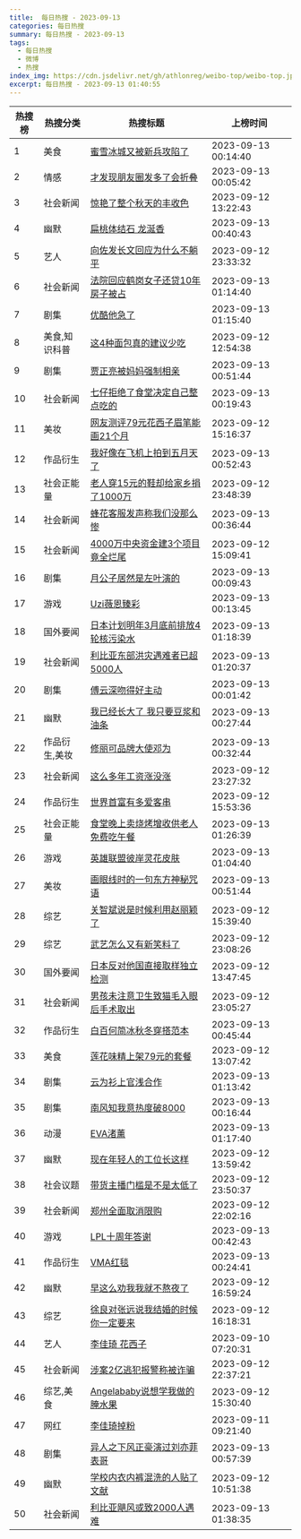 ```yaml
---
title:  每日热搜 - 2023-09-13
categories: 每日热搜
summary: 每日热搜 - 2023-09-13
tags:
  - 每日热搜
  - 微博
  - 热搜
index_img: https://cdn.jsdelivr.net/gh/athlonreg/weibo-top/weibo-top.jpeg
excerpt: 每日热搜 - 2023-09-13 01:40:55
---
```


| 热搜榜 | 热搜分类 | 热搜标题 | 上榜时间 |
| --- | --- | --- | --- |
| 1 | 美食 | [蜜雪冰城又被新兵攻陷了](https://s.weibo.com/weibo%3Fq%3D%2523%E8%9C%9C%E9%9B%AA%E5%86%B0%E5%9F%8E%E5%8F%88%E8%A2%AB%E6%96%B0%E5%85%B5%E6%94%BB%E9%99%B7%E4%BA%86%2523) | 2023-09-13 00:14:40 | 
| 2 | 情感 | [才发现朋友圈发多了会折叠](https://s.weibo.com/weibo%3Fq%3D%2523%E6%89%8D%E5%8F%91%E7%8E%B0%E6%9C%8B%E5%8F%8B%E5%9C%88%E5%8F%91%E5%A4%9A%E4%BA%86%E4%BC%9A%E6%8A%98%E5%8F%A0%2523) | 2023-09-13 00:05:42 | 
| 3 | 社会新闻 | [惊艳了整个秋天的丰收色](https://s.weibo.com/weibo%3Fq%3D%2523%E6%83%8A%E8%89%B3%E4%BA%86%E6%95%B4%E4%B8%AA%E7%A7%8B%E5%A4%A9%E7%9A%84%E4%B8%B0%E6%94%B6%E8%89%B2%2523) | 2023-09-12 13:22:43 | 
| 4 | 幽默 | [扁桃体结石 龙涎香](https://s.weibo.com/weibo%3Fq%3D%2523%E6%89%81%E6%A1%83%E4%BD%93%E7%BB%93%E7%9F%B3%20%E9%BE%99%E6%B6%8E%E9%A6%99%2523) | 2023-09-13 00:40:43 | 
| 5 | 艺人 | [向佐发长文回应为什么不躺平](https://s.weibo.com/weibo%3Fq%3D%2523%E5%90%91%E4%BD%90%E5%8F%91%E9%95%BF%E6%96%87%E5%9B%9E%E5%BA%94%E4%B8%BA%E4%BB%80%E4%B9%88%E4%B8%8D%E8%BA%BA%E5%B9%B3%2523) | 2023-09-12 23:33:32 | 
| 6 | 社会新闻 | [法院回应鹤岗女子还贷10年房子被占](https://s.weibo.com/weibo%3Fq%3D%2523%E6%B3%95%E9%99%A2%E5%9B%9E%E5%BA%94%E9%B9%A4%E5%B2%97%E5%A5%B3%E5%AD%90%E8%BF%98%E8%B4%B710%E5%B9%B4%E6%88%BF%E5%AD%90%E8%A2%AB%E5%8D%A0%2523) | 2023-09-13 01:14:40 | 
| 7 | 剧集 | [优酷他急了](https://s.weibo.com/weibo%3Fq%3D%2523%E4%BC%98%E9%85%B7%E4%BB%96%E6%80%A5%E4%BA%86%2523) | 2023-09-13 01:15:40 | 
| 8 | 美食,知识科普 | [这4种面包真的建议少吃](https://s.weibo.com/weibo%3Fq%3D%2523%E8%BF%994%E7%A7%8D%E9%9D%A2%E5%8C%85%E7%9C%9F%E7%9A%84%E5%BB%BA%E8%AE%AE%E5%B0%91%E5%90%83%2523) | 2023-09-12 12:54:38 | 
| 9 | 剧集 | [贾正亮被妈妈强制相亲](https://s.weibo.com/weibo%3Fq%3D%2523%E8%B4%BE%E6%AD%A3%E4%BA%AE%E8%A2%AB%E5%A6%88%E5%A6%88%E5%BC%BA%E5%88%B6%E7%9B%B8%E4%BA%B2%2523) | 2023-09-13 00:51:44 | 
| 10 | 社会新闻 | [七仔拒绝了食堂决定自己整点吃的](https://s.weibo.com/weibo%3Fq%3D%2523%E4%B8%83%E4%BB%94%E6%8B%92%E7%BB%9D%E4%BA%86%E9%A3%9F%E5%A0%82%E5%86%B3%E5%AE%9A%E8%87%AA%E5%B7%B1%E6%95%B4%E7%82%B9%E5%90%83%E7%9A%84%2523) | 2023-09-13 00:19:43 | 
| 11 | 美妆 | [网友测评79元花西子眉笔能画21个月](https://s.weibo.com/weibo%3Fq%3D%2523%E7%BD%91%E5%8F%8B%E6%B5%8B%E8%AF%8479%E5%85%83%E8%8A%B1%E8%A5%BF%E5%AD%90%E7%9C%89%E7%AC%94%E8%83%BD%E7%94%BB21%E4%B8%AA%E6%9C%88%2523) | 2023-09-12 15:16:37 | 
| 12 | 作品衍生 | [我好像在飞机上拍到五月天了](https://s.weibo.com/weibo%3Fq%3D%2523%E6%88%91%E5%A5%BD%E5%83%8F%E5%9C%A8%E9%A3%9E%E6%9C%BA%E4%B8%8A%E6%8B%8D%E5%88%B0%E4%BA%94%E6%9C%88%E5%A4%A9%E4%BA%86%2523) | 2023-09-13 00:52:43 | 
| 13 | 社会正能量 | [老人穿15元的鞋却给家乡捐了1000万](https://s.weibo.com/weibo%3Fq%3D%2523%E8%80%81%E4%BA%BA%E7%A9%BF15%E5%85%83%E7%9A%84%E9%9E%8B%E5%8D%B4%E7%BB%99%E5%AE%B6%E4%B9%A1%E6%8D%90%E4%BA%861000%E4%B8%87%2523) | 2023-09-12 23:48:39 | 
| 14 | 社会新闻 | [蜂花客服发声称我们没那么惨](https://s.weibo.com/weibo%3Fq%3D%2523%E8%9C%82%E8%8A%B1%E5%AE%A2%E6%9C%8D%E5%8F%91%E5%A3%B0%E7%A7%B0%E6%88%91%E4%BB%AC%E6%B2%A1%E9%82%A3%E4%B9%88%E6%83%A8%2523) | 2023-09-13 00:36:44 | 
| 15 | 社会新闻 | [4000万中央资金建3个项目竟全烂尾](https://s.weibo.com/weibo%3Fq%3D%25234000%E4%B8%87%E4%B8%AD%E5%A4%AE%E8%B5%84%E9%87%91%E5%BB%BA3%E4%B8%AA%E9%A1%B9%E7%9B%AE%E7%AB%9F%E5%85%A8%E7%83%82%E5%B0%BE%2523) | 2023-09-12 15:09:41 | 
| 16 | 剧集 | [月公子居然是左叶演的](https://s.weibo.com/weibo%3Fq%3D%2523%E6%9C%88%E5%85%AC%E5%AD%90%E5%B1%85%E7%84%B6%E6%98%AF%E5%B7%A6%E5%8F%B6%E6%BC%94%E7%9A%84%2523) | 2023-09-13 00:09:43 | 
| 17 | 游戏 | [Uzi薇恩臻彩](https://s.weibo.com/weibo%3Fq%3D%2523Uzi%E8%96%87%E6%81%A9%E8%87%BB%E5%BD%A9%2523) | 2023-09-13 00:13:45 | 
| 18 | 国外要闻 | [日本计划明年3月底前排放4轮核污染水](https://s.weibo.com/weibo%3Fq%3D%2523%E6%97%A5%E6%9C%AC%E8%AE%A1%E5%88%92%E6%98%8E%E5%B9%B43%E6%9C%88%E5%BA%95%E5%89%8D%E6%8E%92%E6%94%BE4%E8%BD%AE%E6%A0%B8%E6%B1%A1%E6%9F%93%E6%B0%B4%2523) | 2023-09-13 01:18:39 | 
| 19 | 社会新闻 | [利比亚东部洪灾遇难者已超5000人](https://s.weibo.com/weibo%3Fq%3D%2523%E5%88%A9%E6%AF%94%E4%BA%9A%E4%B8%9C%E9%83%A8%E6%B4%AA%E7%81%BE%E9%81%87%E9%9A%BE%E8%80%85%E5%B7%B2%E8%B6%855000%E4%BA%BA%2523) | 2023-09-13 01:20:37 | 
| 20 | 剧集 | [傅云深吻得好主动](https://s.weibo.com/weibo%3Fq%3D%2523%E5%82%85%E4%BA%91%E6%B7%B1%E5%90%BB%E5%BE%97%E5%A5%BD%E4%B8%BB%E5%8A%A8%2523) | 2023-09-13 00:01:42 | 
| 21 | 幽默 | [我已经长大了 我只要豆浆和油条](https://s.weibo.com/weibo%3Fq%3D%2523%E6%88%91%E5%B7%B2%E7%BB%8F%E9%95%BF%E5%A4%A7%E4%BA%86%20%E6%88%91%E5%8F%AA%E8%A6%81%E8%B1%86%E6%B5%86%E5%92%8C%E6%B2%B9%E6%9D%A1%2523) | 2023-09-13 00:27:44 | 
| 22 | 作品衍生,美妆 | [修丽可品牌大使邓为](https://s.weibo.com/weibo%3Fq%3D%2523%E4%BF%AE%E4%B8%BD%E5%8F%AF%E5%93%81%E7%89%8C%E5%A4%A7%E4%BD%BF%E9%82%93%E4%B8%BA%2523) | 2023-09-13 00:32:44 | 
| 23 | 社会新闻 | [这么多年工资涨没涨](https://s.weibo.com/weibo%3Fq%3D%2523%E8%BF%99%E4%B9%88%E5%A4%9A%E5%B9%B4%E5%B7%A5%E8%B5%84%E6%B6%A8%E6%B2%A1%E6%B6%A8%2523) | 2023-09-12 23:27:32 | 
| 24 | 作品衍生 | [世界首富有多爱客串](https://s.weibo.com/weibo%3Fq%3D%2523%E4%B8%96%E7%95%8C%E9%A6%96%E5%AF%8C%E6%9C%89%E5%A4%9A%E7%88%B1%E5%AE%A2%E4%B8%B2%2523) | 2023-09-12 15:53:36 | 
| 25 | 社会正能量 | [食堂晚上卖烧烤增收供老人免费吃午餐](https://s.weibo.com/weibo%3Fq%3D%2523%E9%A3%9F%E5%A0%82%E6%99%9A%E4%B8%8A%E5%8D%96%E7%83%A7%E7%83%A4%E5%A2%9E%E6%94%B6%E4%BE%9B%E8%80%81%E4%BA%BA%E5%85%8D%E8%B4%B9%E5%90%83%E5%8D%88%E9%A4%90%2523) | 2023-09-13 01:26:39 | 
| 26 | 游戏 | [英雄联盟彼岸灵花皮肤](https://s.weibo.com/weibo%3Fq%3D%2523%E8%8B%B1%E9%9B%84%E8%81%94%E7%9B%9F%E5%BD%BC%E5%B2%B8%E7%81%B5%E8%8A%B1%E7%9A%AE%E8%82%A4%2523) | 2023-09-13 01:04:40 | 
| 27 | 美妆 | [画眼线时的一句东方神秘咒语](https://s.weibo.com/weibo%3Fq%3D%2523%E7%94%BB%E7%9C%BC%E7%BA%BF%E6%97%B6%E7%9A%84%E4%B8%80%E5%8F%A5%E4%B8%9C%E6%96%B9%E7%A5%9E%E7%A7%98%E5%92%92%E8%AF%AD%2523) | 2023-09-13 00:51:44 | 
| 28 | 综艺 | [关智斌说是时候利用赵丽颖了](https://s.weibo.com/weibo%3Fq%3D%2523%E5%85%B3%E6%99%BA%E6%96%8C%E8%AF%B4%E6%98%AF%E6%97%B6%E5%80%99%E5%88%A9%E7%94%A8%E8%B5%B5%E4%B8%BD%E9%A2%96%E4%BA%86%2523) | 2023-09-12 15:39:40 | 
| 29 | 综艺 | [武艺怎么又有新笑料了](https://s.weibo.com/weibo%3Fq%3D%2523%E6%AD%A6%E8%89%BA%E6%80%8E%E4%B9%88%E5%8F%88%E6%9C%89%E6%96%B0%E7%AC%91%E6%96%99%E4%BA%86%2523) | 2023-09-12 23:08:26 | 
| 30 | 国外要闻 | [日本反对他国直接取样独立检测](https://s.weibo.com/weibo%3Fq%3D%2523%E6%97%A5%E6%9C%AC%E5%8F%8D%E5%AF%B9%E4%BB%96%E5%9B%BD%E7%9B%B4%E6%8E%A5%E5%8F%96%E6%A0%B7%E7%8B%AC%E7%AB%8B%E6%A3%80%E6%B5%8B%2523) | 2023-09-12 13:47:45 | 
| 31 | 社会新闻 | [男孩未注意卫生致猫毛入眼后手术取出](https://s.weibo.com/weibo%3Fq%3D%2523%E7%94%B7%E5%AD%A9%E6%9C%AA%E6%B3%A8%E6%84%8F%E5%8D%AB%E7%94%9F%E8%87%B4%E7%8C%AB%E6%AF%9B%E5%85%A5%E7%9C%BC%E5%90%8E%E6%89%8B%E6%9C%AF%E5%8F%96%E5%87%BA%2523) | 2023-09-12 23:05:27 | 
| 32 | 作品衍生 | [白百何简冰秋冬穿搭范本](https://s.weibo.com/weibo%3Fq%3D%2523%E7%99%BD%E7%99%BE%E4%BD%95%E7%AE%80%E5%86%B0%E7%A7%8B%E5%86%AC%E7%A9%BF%E6%90%AD%E8%8C%83%E6%9C%AC%2523) | 2023-09-13 00:45:44 | 
| 33 | 美食 | [莲花味精上架79元的套餐](https://s.weibo.com/weibo%3Fq%3D%2523%E8%8E%B2%E8%8A%B1%E5%91%B3%E7%B2%BE%E4%B8%8A%E6%9E%B679%E5%85%83%E7%9A%84%E5%A5%97%E9%A4%90%2523) | 2023-09-12 13:07:42 | 
| 34 | 剧集 | [云为衫上官浅合作](https://s.weibo.com/weibo%3Fq%3D%2523%E4%BA%91%E4%B8%BA%E8%A1%AB%E4%B8%8A%E5%AE%98%E6%B5%85%E5%90%88%E4%BD%9C%2523) | 2023-09-13 01:13:42 | 
| 35 | 剧集 | [南风知我意热度破8000](https://s.weibo.com/weibo%3Fq%3D%2523%E5%8D%97%E9%A3%8E%E7%9F%A5%E6%88%91%E6%84%8F%E7%83%AD%E5%BA%A6%E7%A0%B48000%2523) | 2023-09-13 00:16:44 | 
| 36 | 动漫 | [EVA渚薰](https://s.weibo.com/weibo%3Fq%3D%2523EVA%E6%B8%9A%E8%96%B0%2523) | 2023-09-13 01:17:40 | 
| 37 | 幽默 | [现在年轻人的工位长这样](https://s.weibo.com/weibo%3Fq%3D%2523%E7%8E%B0%E5%9C%A8%E5%B9%B4%E8%BD%BB%E4%BA%BA%E7%9A%84%E5%B7%A5%E4%BD%8D%E9%95%BF%E8%BF%99%E6%A0%B7%2523) | 2023-09-12 13:59:42 | 
| 38 | 社会议题 | [带货主播门槛是不是太低了](https://s.weibo.com/weibo%3Fq%3D%2523%E5%B8%A6%E8%B4%A7%E4%B8%BB%E6%92%AD%E9%97%A8%E6%A7%9B%E6%98%AF%E4%B8%8D%E6%98%AF%E5%A4%AA%E4%BD%8E%E4%BA%86%2523) | 2023-09-12 23:50:37 | 
| 39 | 社会新闻 | [郑州全面取消限购](https://s.weibo.com/weibo%3Fq%3D%2523%E9%83%91%E5%B7%9E%E5%85%A8%E9%9D%A2%E5%8F%96%E6%B6%88%E9%99%90%E8%B4%AD%2523) | 2023-09-12 22:02:16 | 
| 40 | 游戏 | [LPL十周年答谢](https://s.weibo.com/weibo%3Fq%3D%2523LPL%E5%8D%81%E5%91%A8%E5%B9%B4%E7%AD%94%E8%B0%A2%2523) | 2023-09-13 00:42:43 | 
| 41 | 作品衍生 | [VMA红毯](https://s.weibo.com/weibo%3Fq%3D%2523VMA%E7%BA%A2%E6%AF%AF%2523) | 2023-09-13 00:24:41 | 
| 42 | 幽默 | [早这么劝我我就不熬夜了](https://s.weibo.com/weibo%3Fq%3D%2523%E6%97%A9%E8%BF%99%E4%B9%88%E5%8A%9D%E6%88%91%E6%88%91%E5%B0%B1%E4%B8%8D%E7%86%AC%E5%A4%9C%E4%BA%86%2523) | 2023-09-12 16:59:24 | 
| 43 | 综艺 | [徐良对张远说我结婚的时候你一定要来](https://s.weibo.com/weibo%3Fq%3D%2523%E5%BE%90%E8%89%AF%E5%AF%B9%E5%BC%A0%E8%BF%9C%E8%AF%B4%E6%88%91%E7%BB%93%E5%A9%9A%E7%9A%84%E6%97%B6%E5%80%99%E4%BD%A0%E4%B8%80%E5%AE%9A%E8%A6%81%E6%9D%A5%2523) | 2023-09-12 16:18:31 | 
| 44 | 艺人 | [李佳琦 花西子](https://s.weibo.com/weibo%3Fq%3D%2523%E6%9D%8E%E4%BD%B3%E7%90%A6%20%E8%8A%B1%E8%A5%BF%E5%AD%90%2523) | 2023-09-10 07:20:31 | 
| 45 | 社会新闻 | [涉案2亿逃犯报警称被诈骗](https://s.weibo.com/weibo%3Fq%3D%2523%E6%B6%89%E6%A1%882%E4%BA%BF%E9%80%83%E7%8A%AF%E6%8A%A5%E8%AD%A6%E7%A7%B0%E8%A2%AB%E8%AF%88%E9%AA%97%2523) | 2023-09-12 22:37:21 | 
| 46 | 综艺,美食 | [Angelababy说想学我做的腌水果](https://s.weibo.com/weibo%3Fq%3D%2523Angelababy%E8%AF%B4%E6%83%B3%E5%AD%A6%E6%88%91%E5%81%9A%E7%9A%84%E8%85%8C%E6%B0%B4%E6%9E%9C%2523) | 2023-09-12 15:30:40 | 
| 47 | 网红 | [李佳琦掉粉](https://s.weibo.com/weibo%3Fq%3D%2523%E6%9D%8E%E4%BD%B3%E7%90%A6%E6%8E%89%E7%B2%89%2523) | 2023-09-11 09:21:40 | 
| 48 | 剧集 | [异人之下风正豪演过刘亦菲表哥](https://s.weibo.com/weibo%3Fq%3D%2523%E5%BC%82%E4%BA%BA%E4%B9%8B%E4%B8%8B%E9%A3%8E%E6%AD%A3%E8%B1%AA%E6%BC%94%E8%BF%87%E5%88%98%E4%BA%A6%E8%8F%B2%E8%A1%A8%E5%93%A5%2523) | 2023-09-13 00:57:39 | 
| 49 | 幽默 | [学校内衣内裤混洗的人贴了文献](https://s.weibo.com/weibo%3Fq%3D%2523%E5%AD%A6%E6%A0%A1%E5%86%85%E8%A1%A3%E5%86%85%E8%A3%A4%E6%B7%B7%E6%B4%97%E7%9A%84%E4%BA%BA%E8%B4%B4%E4%BA%86%E6%96%87%E7%8C%AE%2523) | 2023-09-12 10:51:38 | 
| 50 | 社会新闻 | [利比亚飓风或致2000人遇难](https://s.weibo.com/weibo%3Fq%3D%2523%E5%88%A9%E6%AF%94%E4%BA%9A%E9%A3%93%E9%A3%8E%E6%88%96%E8%87%B42000%E4%BA%BA%E9%81%87%E9%9A%BE%2523) | 2023-09-13 01:38:35 | 
